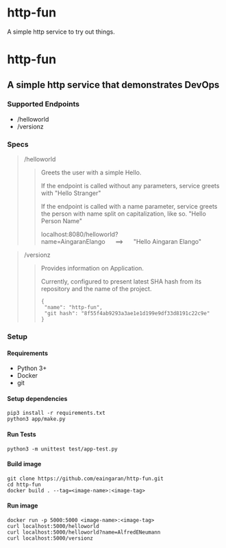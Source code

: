 # http-fun
A simple http service to try out things. 

# http-fun

## A simple http service that demonstrates DevOps

### Supported Endpoints
- /helloworld
- /versionz

### Specs

> /helloworld
>> Greets the user with a simple Hello. 
>>
>> If the endpoint is called without any parameters, service greets with "Hello Stranger"
>>
>> If the endpoint is called with a name parameter, service greets the person with name split on capitalization, like so. "Hello Person Name"
>> 
>> localhost:8080/helloworld?name=AingaranElango&nbsp;&nbsp;&nbsp;&nbsp;&nbsp;&nbsp;==>&nbsp;&nbsp;&nbsp;&nbsp;&nbsp;&nbsp;"Hello Aingaran Elango"

> /versionz
>> Provides information on Application.
>>
>> Currently, configured to present latest SHA hash from its repository and the name of the project.
>>
>> ```
>> {
>>  "name": "http-fun",
>>  "git hash": "8f55f4ab9293a3ae1e1d199e9df33d8191c22c9e"
>> }
>> ```

### Setup

#### Requirements
- Python 3+
- Docker
- git

#### Setup dependencies
```
pip3 install -r requirements.txt
python3 app/make.py
```

#### Run Tests
```
python3 -m unittest test/app-test.py
```

#### Build image
```
git clone https://github.com/eaingaran/http-fun.git
cd http-fun
docker build . --tag=<image-name>:<image-tag>
```

#### Run image
```
docker run -p 5000:5000 <image-name>:<image-tag>
curl localhost:5000/helloworld
curl localhost:5000/helloworld?name=AlfredENeumann
curl localhost:5000/versionz
```
